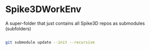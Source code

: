 # Spike3DWorkEnv
A super-folder that just contains all Spike3D repos as submodules (subfolders)

```bash

git submodule update --init --recursive

```
